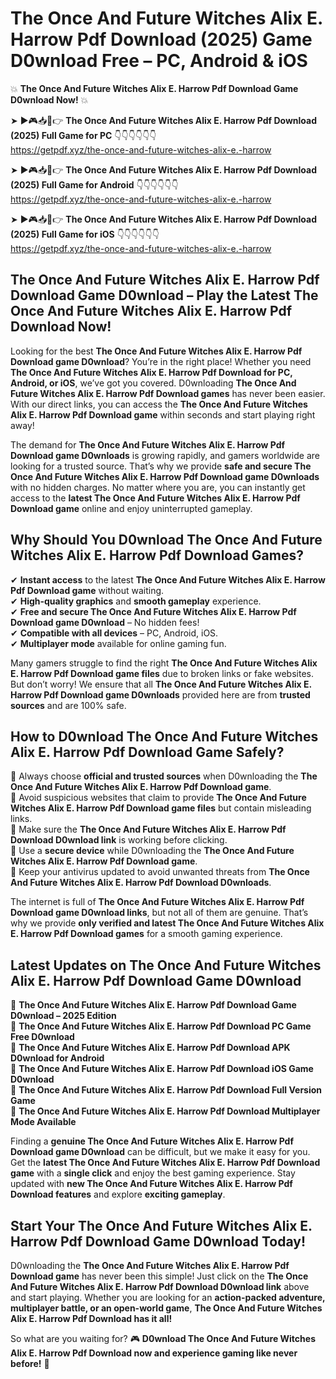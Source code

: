 # The Once And Future Witches Alix E. Harrow Pdf Download (2025) Game D0wnload Free – PC, Android & iOS

💥 **The Once And Future Witches Alix E. Harrow Pdf Download Game D0wnload Now!** 💥  

➤ ►🎮📥📱👉 **The Once And Future Witches Alix E. Harrow Pdf Download (2025) Full Game for PC** 👇👇👇👇👇👇  
https://getpdf.xyz/the-once-and-future-witches-alix-e.-harrow  

➤ ►🎮📥📱👉 **The Once And Future Witches Alix E. Harrow Pdf Download (2025) Full Game for Android** 👇👇👇👇👇👇  
https://getpdf.xyz/the-once-and-future-witches-alix-e.-harrow  

➤ ►🎮📥📱👉 **The Once And Future Witches Alix E. Harrow Pdf Download (2025) Full Game for iOS** 👇👇👇👇👇👇  
https://getpdf.xyz/the-once-and-future-witches-alix-e.-harrow  

## The Once And Future Witches Alix E. Harrow Pdf Download Game D0wnload – Play the Latest The Once And Future Witches Alix E. Harrow Pdf Download Now!

Looking for the best **The Once And Future Witches Alix E. Harrow Pdf Download game D0wnload**? You’re in the right place! Whether you need **The Once And Future Witches Alix E. Harrow Pdf Download for PC, Android, or iOS**, we’ve got you covered. D0wnloading **The Once And Future Witches Alix E. Harrow Pdf Download games** has never been easier. With our direct links, you can access the **The Once And Future Witches Alix E. Harrow Pdf Download game** within seconds and start playing right away!  

The demand for **The Once And Future Witches Alix E. Harrow Pdf Download game D0wnloads** is growing rapidly, and gamers worldwide are looking for a trusted source. That’s why we provide **safe and secure The Once And Future Witches Alix E. Harrow Pdf Download game D0wnloads** with no hidden charges. No matter where you are, you can instantly get access to the **latest The Once And Future Witches Alix E. Harrow Pdf Download game** online and enjoy uninterrupted gameplay.  

## **Why Should You D0wnload The Once And Future Witches Alix E. Harrow Pdf Download Games?**  

✔ **Instant access** to the latest **The Once And Future Witches Alix E. Harrow Pdf Download game** without waiting.  
✔ **High-quality graphics** and **smooth gameplay** experience.  
✔ **Free and secure The Once And Future Witches Alix E. Harrow Pdf Download game D0wnload** – No hidden fees!  
✔ **Compatible with all devices** – PC, Android, iOS.  
✔ **Multiplayer mode** available for online gaming fun.  

Many gamers struggle to find the right **The Once And Future Witches Alix E. Harrow Pdf Download game files** due to broken links or fake websites. But don’t worry! We ensure that all **The Once And Future Witches Alix E. Harrow Pdf Download game D0wnloads** provided here are from **trusted sources** and are 100% safe.  

## **How to D0wnload The Once And Future Witches Alix E. Harrow Pdf Download Game Safely?**  

📌 Always choose **official and trusted sources** when D0wnloading the **The Once And Future Witches Alix E. Harrow Pdf Download game**.  
📌 Avoid suspicious websites that claim to provide **The Once And Future Witches Alix E. Harrow Pdf Download game files** but contain misleading links.  
📌 Make sure the **The Once And Future Witches Alix E. Harrow Pdf Download D0wnload link** is working before clicking.  
📌 Use a **secure device** while D0wnloading the **The Once And Future Witches Alix E. Harrow Pdf Download game**.  
📌 Keep your antivirus updated to avoid unwanted threats from **The Once And Future Witches Alix E. Harrow Pdf Download D0wnloads**.  

The internet is full of **The Once And Future Witches Alix E. Harrow Pdf Download game D0wnload links**, but not all of them are genuine. That’s why we provide **only verified and latest The Once And Future Witches Alix E. Harrow Pdf Download games** for a smooth gaming experience.  

## **Latest Updates on The Once And Future Witches Alix E. Harrow Pdf Download Game D0wnload**  

🔹 **The Once And Future Witches Alix E. Harrow Pdf Download Game D0wnload – 2025 Edition**  
🔹 **The Once And Future Witches Alix E. Harrow Pdf Download PC Game Free D0wnload**  
🔹 **The Once And Future Witches Alix E. Harrow Pdf Download APK D0wnload for Android**  
🔹 **The Once And Future Witches Alix E. Harrow Pdf Download iOS Game D0wnload**  
🔹 **The Once And Future Witches Alix E. Harrow Pdf Download Full Version Game**  
🔹 **The Once And Future Witches Alix E. Harrow Pdf Download Multiplayer Mode Available**  

Finding a **genuine The Once And Future Witches Alix E. Harrow Pdf Download game D0wnload** can be difficult, but we make it easy for you. Get the **latest The Once And Future Witches Alix E. Harrow Pdf Download game** with a **single click** and enjoy the best gaming experience. Stay updated with **new The Once And Future Witches Alix E. Harrow Pdf Download features** and explore **exciting gameplay**.  

## **Start Your The Once And Future Witches Alix E. Harrow Pdf Download Game D0wnload Today!**  

D0wnloading the **The Once And Future Witches Alix E. Harrow Pdf Download game** has never been this simple! Just click on the **The Once And Future Witches Alix E. Harrow Pdf Download D0wnload link** above and start playing. Whether you are looking for an **action-packed adventure, multiplayer battle, or an open-world game**, **The Once And Future Witches Alix E. Harrow Pdf Download has it all!**  

So what are you waiting for? 🎮 **D0wnload The Once And Future Witches Alix E. Harrow Pdf Download now and experience gaming like never before!** 🚀  